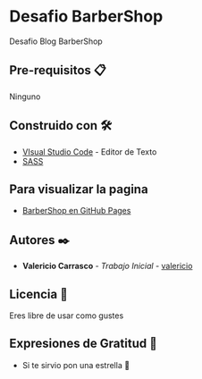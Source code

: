 # Desafio BarberShop

Desafio Blog BarberShop

## Pre-requisitos 📋

Ninguno

## Construido con 🛠

* [VIsual Studio Code](https://code.visualstudio.com/) - Editor de Texto
* [SASS](https://sass-lang.com/)

## Para visualizar la pagina

* [BarberShop en GitHub Pages](https://valericio.github.io/barberShop/)

## Autores ✒️

* **Valericio Carrasco** - *Trabajo Inicial* - [valericio](https://github.com/valericio)
 
## Licencia 📄

Eres libre de usar como gustes

## Expresiones de Gratitud 🎁

* Si te sirvio pon una estrella 📢
